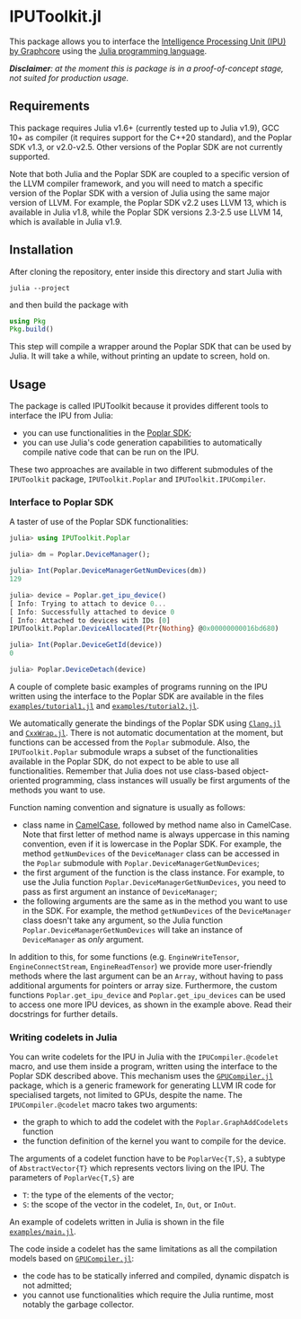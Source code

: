 # IPUToolkit.jl

This package allows you to interface the [Intelligence Processing Unit (IPU) by Graphcore](https://www.graphcore.ai/products/ipu) using the [Julia programming language](https://julialang.org/).

***Disclaimer**: at the moment this is package is in a proof-of-concept stage, not suited for production usage.*

## Requirements

This package requires Julia v1.6+ (currently tested up to Julia v1.9), GCC 10+ as compiler (it requires support for the C++20 standard), and the Poplar SDK v1.3, or v2.0-v2.5.
Other versions of the Poplar SDK are not currently supported.

Note that both Julia and the Poplar SDK are coupled to a specific version of the LLVM compiler framework, and you will need to match a specific version of the Poplar SDK with a version of Julia using the same major version of LLVM.
For example, the Poplar SDK v2.2 uses LLVM 13, which is available in Julia v1.8, while the Poplar SDK versions 2.3-2.5 use LLVM 14, which is available in Julia v1.9.

## Installation

After cloning the repository, enter inside this directory and start Julia with

```
julia --project
```

and then build the package with

```julia
using Pkg
Pkg.build()
```

This step will compile a wrapper around the Poplar SDK that can be used by Julia.
It will take a while, without printing an update to screen, hold on.

## Usage

The package is called IPUToolkit because it provides different tools to interface the IPU from Julia:

* you can use functionalities in the [Poplar SDK](https://www.graphcore.ai/products/poplar);
* you can use Julia's code generation capabilities to automatically compile native code that can be run on the IPU.

These two approaches are available in two different submodules of the `IPUToolkit` package, `IPUToolkit.Poplar` and `IPUToolkit.IPUCompiler`.

### Interface to Poplar SDK

A taster of use of the Poplar SDK functionalities:

```julia
julia> using IPUToolkit.Poplar

julia> dm = Poplar.DeviceManager();

julia> Int(Poplar.DeviceManagerGetNumDevices(dm))
129

julia> device = Poplar.get_ipu_device()
[ Info: Trying to attach to device 0...
[ Info: Successfully attached to device 0
[ Info: Attached to devices with IDs [0]
IPUToolkit.Poplar.DeviceAllocated(Ptr{Nothing} @0x00000000016bd680)

julia> Int(Poplar.DeviceGetId(device))
0

julia> Poplar.DeviceDetach(device)
```

A couple of complete basic examples of programs running on the IPU written using the interface to the Poplar SDK are available in the files [`examples/tutorial1.jl`](./examples/tutorial1.jl) and [`examples/tutorial2.jl`](./examples/tutorial2.jl).

We automatically generate the bindings of the Poplar SDK using [`Clang.jl`](https://github.com/JuliaInterop/Clang.jl) and [`CxxWrap.jl`](https://github.com/JuliaInterop/CxxWrap.jl).
There is not automatic documentation at the moment, but functions can be accessed from the `Poplar` submodule.
Also, the `IPUToolkit.Poplar` submodule wraps a subset of the functionalities available in the Poplar SDK, do not expect to be able to use all functionalities.
Remember that Julia does not use class-based object-oriented programming, class instances will usually be first arguments of the methods you want to use.

Function naming convention and signature is usually as follows:

* class name in [CamelCase](https://en.wikipedia.org/wiki/Camel_case), followed by method name also in CamelCase.  Note that first letter of method name is always uppercase in this naming convention, even if it is lowercase in the Poplar SDK.  For example, the method `getNumDevices` of the `DeviceManager` class can be accessed in the `Poplar` submodule with `Poplar.DeviceManagerGetNumDevices`;
* the first argument of the function is the class instance.  For example, to use the Julia function `Poplar.DeviceManagerGetNumDevices`, you need to pass as first argument an instance of `DeviceManager`;
* the following arguments are the same as in the method you want to use in the SDK.  For example, the method `getNumDevices` of the `DeviceManager` class doesn't take any argument, so the Julia function `Poplar.DeviceManagerGetNumDevices` will take an instance of `DeviceManager` as *only* argument.

In addition to this, for some functions (e.g. `EngineWriteTensor`, `EngineConnectStream`, `EngineReadTensor`) we provide more user-friendly methods where the last argument can be an `Array`, without having to pass additional arguments for pointers or array size.
Furthermore, the custom functions `Poplar.get_ipu_device` and `Poplar.get_ipu_devices` can be used to access one more IPU devices, as shown in the example above.
Read their docstrings for further details.

### Writing codelets in Julia

You can write codelets for the IPU in Julia with the `IPUCompiler.@codelet` macro, and use them inside a program, written using the interface to the Poplar SDK described above.
This mechanism uses the [`GPUCompiler.jl`](https://github.com/JuliaGPU/GPUCompiler.jl) package, which is a generic framework for generating LLVM IR code for specialised targets, not limited to GPUs, despite the name.
The `IPUCompiler.@codelet` macro takes two arguments:

* the graph to which to add the codelet with the `Poplar.GraphAddCodelets` function
* the function definition of the kernel you want to compile for the device.

The arguments of a codelet function have to be `PoplarVec{T,S}`, a subtype of `AbstractVector{T}` which represents vectors living on the IPU.
The parameters of `PoplarVec{T,S}` are

* `T`: the type of the elements of the vector;
* `S`: the scope of the vector in the codelet, `In`, `Out`, or `InOut`.

An example of codelets written in Julia is shown in the file [`examples/main.jl`](./examples/main.jl).

The code inside a codelet has the same limitations as all the compilation models based on [`GPUCompiler.jl`](https://github.com/JuliaGPU/GPUCompiler.jl):

* the code has to be statically inferred and compiled, dynamic dispatch is not admitted;
* you cannot use functionalities which require the Julia runtime, most notably the garbage collector.
